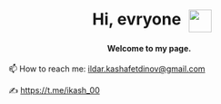<h1 align="center">Hi, evryone&nbsp;&nbsp;<img align="top" src="https://github.com/blackcater/blackcater/raw/main/images/Hi.gif" height="40" width="40"/></h1>
<h4 align="center">Welcome to my page.             &nbsp;&nbsp;</h4>




📫 How to reach me: ildar.kashafetdinov@gmail.com

✍️ https://t.me/ikash_00
